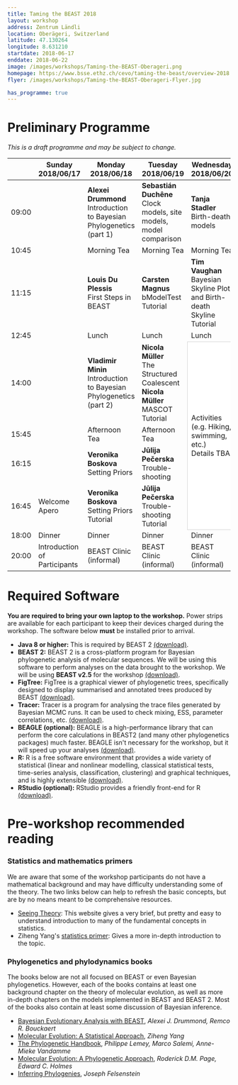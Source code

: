 ```yaml
---
title: Taming the BEAST 2018
layout: workshop
address: Zentrum Ländli
location: Oberägeri, Switzerland
latitude: 47.130264
longitude: 8.631210
startdate: 2018-06-17
enddate: 2018-06-22
image: /images/workshops/Taming-the-BEAST-Oberageri.png
homepage: https://www.bsse.ethz.ch/cevo/taming-the-beast/overview-2018.html
flyer: /images/workshops/Taming-the-BEAST-Oberageri-Flyer.jpg

has_programme: true
---
```


# Preliminary Programme

*This is a draft programme and may be subject to change.*

<table>
<thead>

<tr>
<th></th>
<th> Sunday <br> 2018/06/17 </th>
<th> Monday <br> 2018/06/18</th>
<th> Tuesday <br> 2018/06/19 </th>
<th> Wednesday <br> 2018/06/20 </th>
<th> Thursday <br> 2018/06/21 </th>
<th> Friday <br> 2018/06/22 </th>
</tr>

</thead>

<tbody>

<tr>
<td> 09:00</td>
<td></td>
<td> <b>Alexei Drummond</b> <br> Introduction to Bayesian Phylogenetics (part 1) </td>
<td> <b>Sebastián Duchêne</b> <br> Clock models, site models, model comparison </td>
<td> <b>Tanja Stadler</b> <br> Birth-death models </td>
<td> <b>Alexandra Gavryushkina</b> <br> Modelling Fossilization </td>
<td> <b>Nicola Müller</b> <br> Multi-species models <br>
     <b>Tim Vaughan</b> <br> Modelling recombination </td>
</tr>

<tr>
<td> 10:45 </td>
<td></td>
<td> Morning Tea </td>
<td> Morning Tea </td>
<td> Morning Tea </td>
<td> Morning Tea </td>
<td> Morning Tea </td>
</tr>


<tr>
<td> 11:15 </td>
<td></td>
<td> <b>Louis Du Plessis</b> <br> First Steps in BEAST </td>
<td> <b>Carsten Magnus</b> <br> bModelTest Tutorial </td>
<td> <b>Tim Vaughan</b> <br> Bayesian Skyline Plot and Birth-death Skyline Tutorial </td>
<td> <b>Jérémie Sciré</b> <br> Structured Birth-death Tutorial </td>
<td> <b>Tim Vaughan</b> <br> Bacter tutorial </td>
</tr>

<tr>
<td> 12:45 </td>
<td></td>
<td>Lunch</td>
<td>Lunch</td>
<td>Lunch</td>
<td>Lunch</td>
<td>Lunch</td>
</tr>

<tr>
<td> 14:00 </td>
<td></td>
<td> <b>Vladimir Minin</b> <br> Introduction to Bayesian Phylogenetics (part 2) </td>
<td> <b>Nicola Müller</b> <br> The Structured Coalescent <br>
    <b>Nicola Müller</b> <br> MASCOT Tutorial </td>
<td rowspan="4" style="background-color: white; border: 1px solid lightgray">
    Activities (e.g. Hiking, swimming, etc.)<br> Details TBA </td>
<td> <b>Rachel Warnock</b> <br> FBD Model Tutorial </td>
<td> <b>Nicola Müller</b> <br> StarBEAST and IM Tutorial </td>
</tr>

<tr>
<td> 15:45 </td>
<td></td>
<td> Afternoon Tea </td>
<td> Afternoon Tea </td>
<td> Afternoon Tea </td>
<td> Afternoon Tea </td>
</tr>

<tr>
<td> 16:15 </td>
<td> </td>
<td> <b>Veronika Boskova</b> <br> Setting Priors </td>
<td> <b>Jūlija Pečerska</b> <br> Trouble-shooting </td>
<td> <b>Tim Vaughan</b> <br> Understanding BEAST&nbsp;2 XML </td>
<td> BEAST Clinic </td>
</tr>

<tr>
<td> 16:45 </td>
<td> Welcome Apero </td>
<td> <b>Veronika Boskova</b> <br> Setting Priors Tutorial </td>
<td> <b>Jūlija Pečerska</b> <br> Trouble-shooting Tutorial </td>
<td> <b>Tim Vaughan</b> <br> XML Hacking Tutorial </td>
<td rowspan="3" style="background-color:white; border: 1px solid lightgray"> Departure </td>
</tr>

<tr>
<td> 18:00 </td>
<td> Dinner </td>
<td> Dinner </td>
<td> Dinner </td>
<td> Dinner </td>
<td> Dinner </td>
</tr>

<tr>
<td> 20:00 </td>
<td> Introduction of Participants </td>
<td> BEAST Clinic (informal) </td>
<td> BEAST Clinic (informal) </td>
<td> BEAST Clinic (informal) </td>
<td> BEAST Clinic (informal) </td>
</tr>


</tbody>
</table>


# Required Software

**You are required to bring your own laptop to the workshop.** Power strips are available for each participant to keep their devices charged during the workshop. The software below **must** be installed prior to arrival. 

- **Java 8 or higher:** This is required by BEAST 2 [(download)](http://java.com/download).
- **BEAST 2:** BEAST 2 is a cross-platform program for Bayesian phylogenetic analysis of molecular sequences. We will be using this software to perform analyses on the data brought to the workshop. We will be using **BEAST v2.5** for the workshop [(download)](http://beast2.org/).
- **FigTree:** FigTree is a graphical viewer of phylogenetic trees, specifically designed to display summarised and annotated trees produced by BEAST [(download)](http://beast.community/figtree).
- **Tracer:** Tracer is a program for analysing the trace files generated by Bayesian MCMC runs. It can be used to check mixing, ESS, parameter correlations, etc. [(download)](http://beast.community/tracer).
- **BEAGLE (optional):** BEAGLE is a high-performance library that can perform the core calculations in BEAST2 (and many other phylogenetics packages) much faster. BEAGLE isn't necessary for the workshop, but it will speed up your analyses [(download)](https://github.com/beagle-dev/beagle-lib).
- **R:** R is a free software environment that provides a wide variety of statistical (linear and nonlinear modelling, classical statistical tests, time-series analysis, classification, clustering) and graphical techniques, and is highly extensible [(download)](https://www.r-project.org/).
- **RStudio (optional):** RStudio provides a friendly front-end for R [(download)](https://www.rstudio.com/).


# Pre-workshop recommended reading


### Statistics and mathematics primers

We are aware that some of the workshop participants do not have a mathematical background and may have difficulty understanding some of the theory. The two links below can help to refresh the basic concepts, but are by no means meant to be comprehensive resources.

- [Seeing Theory](http://students.brown.edu/seeing-theory/index.html): This website gives a very brief, but pretty and easy to understand introduction to many of the fundamental concepts in statistics. 
- Ziheng Yang's [statistics primer](http://abacus.gene.ucl.ac.uk/PPS/PrimerProbabilityStatistics.pdf): Gives a more in-depth introduction to the topic.

### Phylogenetics and phylodynamics books

The books below are not all focused on BEAST or even Bayesian phylogenetics. However, each of the books contains at least one background chapter on the theory of molecular evolution, as well as more in-depth chapters on the models implemented in BEAST and BEAST 2. Most of the books also contain at least some discussion of Bayesian inference.

- [Bayesian Evolutionary Analysis with BEAST](https://www.beast2.org/book/), _Alexei J. Drummond, Remco R. Bouckaert_
- [Molecular Evolution: A Statistical Approach](http://abacus.gene.ucl.ac.uk/MESA/), _Ziheng Yang_
- [The Phylogenetic Handbook](http://www.cambridge.org/catalogue/catalogue.asp?isbn=9780521877107), _Philippe Lemey, Marco Salemi, Anne-Mieke Vandamme_
- [Molecular Evolution: A Phylogenetic Approach](http://eu.wiley.com/WileyCDA/WileyTitle/productCd-0865428891.html), _Roderick D.M. Page, Edward C. Holmes_
- [Inferring Phylogenies](https://www.amazon.co.uk/Inferring-Phylogenies-Joseph-Felsenstein/dp/0878931775), _Joseph Felsenstein_
